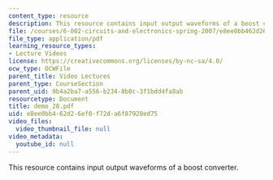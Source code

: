 ```yaml
---
content_type: resource
description: This resource contains input output waveforms of a boost converter.
file: /courses/6-002-circuits-and-electronics-spring-2007/e8ee0bb462d26ef0f72da6f87928ed75_demo_28.pdf
file_type: application/pdf
learning_resource_types:
- Lecture Videos
license: https://creativecommons.org/licenses/by-nc-sa/4.0/
ocw_type: OCWFile
parent_title: Video Lectures
parent_type: CourseSection
parent_uid: 9b4a2ba7-a556-b234-8b0c-3f1bdd4fa8ab
resourcetype: Document
title: demo_28.pdf
uid: e8ee0bb4-62d2-6ef0-f72d-a6f87928ed75
video_files:
  video_thumbnail_file: null
video_metadata:
  youtube_id: null
---
```

This resource contains input output waveforms of a boost converter.